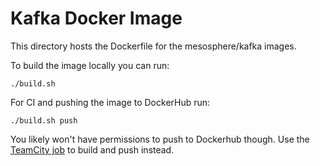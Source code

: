 # Kafka Docker Image


This directory hosts the Dockerfile for the mesosphere/kafka images.

To build the image locally you can run:

```
./build.sh
```


For CI and pushing the image to DockerHub run:

```
./build.sh push
```

You likely won't have permissions to push to Dockerhub though. Use the [TeamCity job](https://teamcity.mesosphere.io/buildConfiguration/Frameworks_DataServices_Kudo_Kafka_Tools_DockerPush) to build and push instead.
